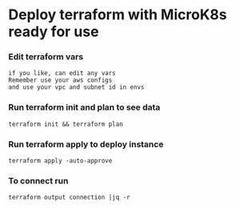 # Deploy terraform with MicroK8s ready for use

### Edit terraform vars
    if you like, can edit any vars
    Remember use your aws configs
    and use your vpc and subnet id in envs

### Run terraform init and plan to see data
    terraform init && terraform plan


### Run terraform apply to deploy instance
    terraform apply -auto-approve


### To connect run
    terraform output connection |jq -r
